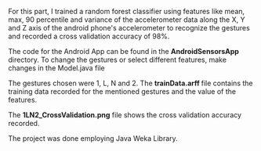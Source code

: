 For this part, I trained a random forest classifier using features like mean, max, 90 percentile and variance of the accelerometer data along the X, Y and Z axis of the android phone's accelerometer to recognize the gestures and recorded a cross validation accuracy of 98%.

The code for the Android App can be found in the <B>AndroidSensorsApp</B> directory. To change the gestures or select different features, make changes in the Model.java file

The gestures chosen were 1, L, N and 2. The <B>trainData.arff </B>file contains the training data recorded for the mentioned gestures and the value of the features.

The <B>1LN2_CrossValidation.png</B> file shows the cross validation accuracy recorded.

The project was done employing Java Weka Library.
